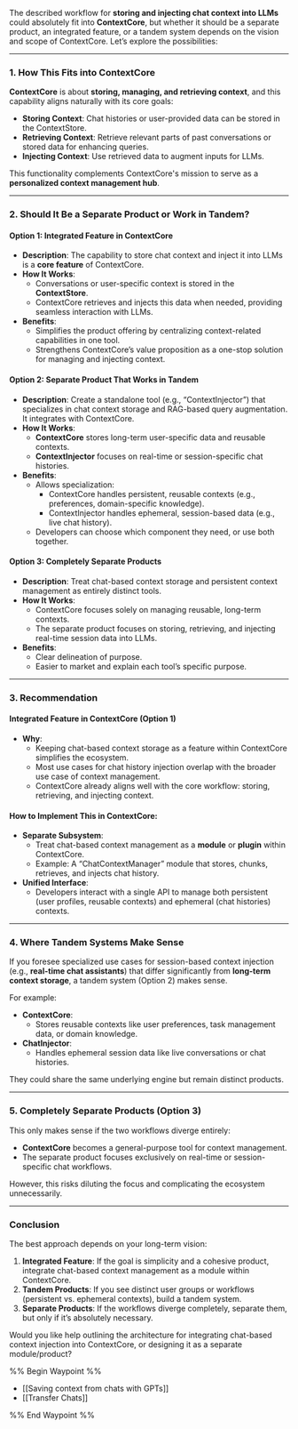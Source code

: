 The described workflow for **storing and injecting chat context into LLMs** could absolutely fit into **ContextCore**, but whether it should be a separate product, an integrated feature, or a tandem system depends on the vision and scope of ContextCore. Let’s explore the possibilities:

---

### **1. How This Fits into ContextCore**
**ContextCore** is about **storing, managing, and retrieving context**, and this capability aligns naturally with its core goals:

- **Storing Context**: Chat histories or user-provided data can be stored in the ContextStore.
- **Retrieving Context**: Retrieve relevant parts of past conversations or stored data for enhancing queries.
- **Injecting Context**: Use retrieved data to augment inputs for LLMs.

This functionality complements ContextCore's mission to serve as a **personalized context management hub**.

---

### **2. Should It Be a Separate Product or Work in Tandem?**

#### **Option 1: Integrated Feature in ContextCore**
- **Description**: The capability to store chat context and inject it into LLMs is a **core feature** of ContextCore.
- **How It Works**:
    - Conversations or user-specific context is stored in the **ContextStore**.
    - ContextCore retrieves and injects this data when needed, providing seamless interaction with LLMs.
- **Benefits**:
    - Simplifies the product offering by centralizing context-related capabilities in one tool.
    - Strengthens ContextCore’s value proposition as a one-stop solution for managing and injecting context.

#### **Option 2: Separate Product That Works in Tandem**
- **Description**: Create a standalone tool (e.g., “ContextInjector”) that specializes in chat context storage and RAG-based query augmentation. It integrates with ContextCore.
- **How It Works**:
    - **ContextCore** stores long-term user-specific data and reusable contexts.
    - **ContextInjector** focuses on real-time or session-specific chat histories.
- **Benefits**:
    - Allows specialization:
        - ContextCore handles persistent, reusable contexts (e.g., preferences, domain-specific knowledge).
        - ContextInjector handles ephemeral, session-based data (e.g., live chat history).
    - Developers can choose which component they need, or use both together.

#### **Option 3: Completely Separate Products**
- **Description**: Treat chat-based context storage and persistent context management as entirely distinct tools.
- **How It Works**:
    - ContextCore focuses solely on managing reusable, long-term contexts.
    - The separate product focuses on storing, retrieving, and injecting real-time session data into LLMs.
- **Benefits**:
    - Clear delineation of purpose.
    - Easier to market and explain each tool’s specific purpose.

---

### **3. Recommendation**

#### **Integrated Feature in ContextCore (Option 1)**
- **Why**:
    - Keeping chat-based context storage as a feature within ContextCore simplifies the ecosystem.
    - Most use cases for chat history injection overlap with the broader use case of context management.
    - ContextCore already aligns well with the core workflow: storing, retrieving, and injecting context.

#### **How to Implement This in ContextCore**:
- **Separate Subsystem**:
    - Treat chat-based context management as a **module** or **plugin** within ContextCore.
    - Example: A “ChatContextManager” module that stores, chunks, retrieves, and injects chat history.
- **Unified Interface**:
    - Developers interact with a single API to manage both persistent (user profiles, reusable contexts) and ephemeral (chat histories) contexts.

---

### **4. Where Tandem Systems Make Sense**
If you foresee specialized use cases for session-based context injection (e.g., **real-time chat assistants**) that differ significantly from **long-term context storage**, a tandem system (Option 2) makes sense.

For example:
- **ContextCore**:
    - Stores reusable contexts like user preferences, task management data, or domain knowledge.
- **ChatInjector**:
    - Handles ephemeral session data like live conversations or chat histories.

They could share the same underlying engine but remain distinct products.

---
### **5. Completely Separate Products (Option 3)**
This only makes sense if the two workflows diverge entirely:
- **ContextCore** becomes a general-purpose tool for context management.
- The separate product focuses exclusively on real-time or session-specific chat workflows.

However, this risks diluting the focus and complicating the ecosystem unnecessarily.

---
### **Conclusion**

The best approach depends on your long-term vision:
1. **Integrated Feature**: If the goal is simplicity and a cohesive product, integrate chat-based context management as a module within ContextCore.
2. **Tandem Products**: If you see distinct user groups or workflows (persistent vs. ephemeral contexts), build a tandem system.
3. **Separate Products**: If the workflows diverge completely, separate them, but only if it’s absolutely necessary.

Would you like help outlining the architecture for integrating chat-based context injection into ContextCore, or designing it as a separate module/product?

%% Begin Waypoint %%
- [[Saving context from chats with GPTs]]
- [[Transfer Chats]]

%% End Waypoint %%

